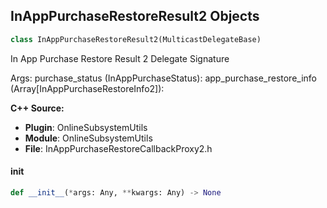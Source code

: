 ## InAppPurchaseRestoreResult2 Objects

```python
class InAppPurchaseRestoreResult2(MulticastDelegateBase)
```

In App Purchase Restore Result 2  Delegate Signature

Args:
    purchase_status (InAppPurchaseStatus): 
    app_purchase_restore_info (Array[InAppPurchaseRestoreInfo2]):

**C++ Source:**

- **Plugin**: OnlineSubsystemUtils
- **Module**: OnlineSubsystemUtils
- **File**: InAppPurchaseRestoreCallbackProxy2.h

<a id="unreal.InAppPurchaseRestoreResult2.__init__"></a>

#### __init__

```python
def __init__(*args: Any, **kwargs: Any) -> None
```

<a id="unreal.InAppPurchaseResult2"></a>